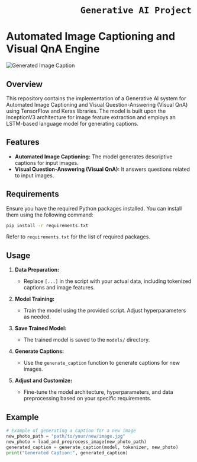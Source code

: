 # ```               Generative AI Project                ```

#  Automated Image Captioning and Visual QnA Engine

![Generated Image Caption](generated_image.jpg)

## Overview

This repository contains the implementation of a Generative AI system for Automated Image Captioning and Visual Question-Answering (Visual QnA) using TensorFlow and Keras libraries. The model is built upon the InceptionV3 architecture for image feature extraction and employs an LSTM-based language model for generating captions.

## Features

- **Automated Image Captioning:** The model generates descriptive captions for input images.
- **Visual Question-Answering (Visual QnA):** It answers questions related to input images.

## Requirements

Ensure you have the required Python packages installed. You can install them using the following command:

```bash
pip install -r requirements.txt
```

Refer to `requirements.txt` for the list of required packages.

## Usage

1. **Data Preparation:**
   - Replace `[...]` in the script with your actual data, including tokenized captions and image features.

2. **Model Training:**
   - Train the model using the provided script. Adjust hyperparameters as needed.

3. **Save Trained Model:**
   - The trained model is saved to the `models/` directory.

4. **Generate Captions:**
   - Use the `generate_caption` function to generate captions for new images.

5. **Adjust and Customize:**
   - Fine-tune the model architecture, hyperparameters, and data preprocessing based on your specific requirements.

## Example

```python
# Example of generating a caption for a new image
new_photo_path = "path/to/your/new/image.jpg"
new_photo = load_and_preprocess_image(new_photo_path)
generated_caption = generate_caption(model, tokenizer, new_photo)
print("Generated Caption:", generated_caption)
```

